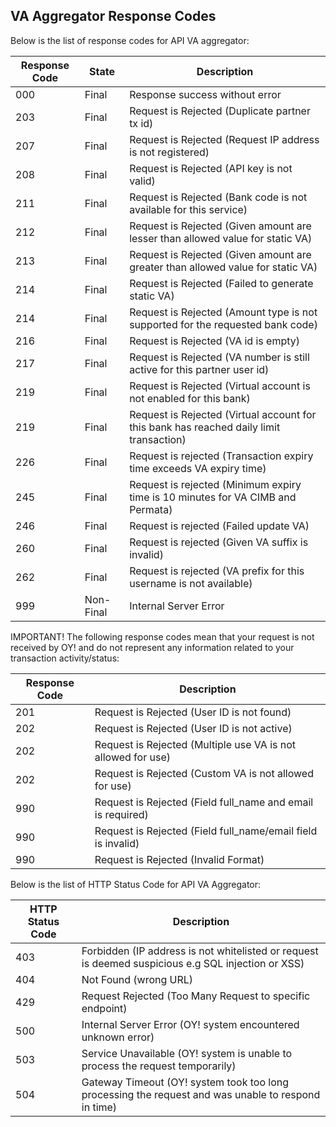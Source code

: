 ## VA Aggregator Response Codes

Below is the list of response codes for API VA aggregator:

Response Code | State | Description
---------- | ------- | -------
000 | Final | Response success without error
203 | Final | Request is Rejected (Duplicate partner tx id)
207 | Final | Request is Rejected (Request IP address is not registered)
208 | Final | Request is Rejected (API key is not valid)
211 | Final | Request is Rejected (Bank code is not available for this service)
212 | Final | Request is Rejected (Given amount are lesser than allowed value for static VA)
213 | Final | Request is Rejected (Given amount are greater than allowed value for static VA)
214 | Final | Request is Rejected (Failed to generate static VA)
214 | Final | Request is Rejected (Amount type is not supported for the requested bank code)
216 | Final | Request is Rejected (VA id is empty)
217 | Final | Request is Rejected (VA number is still active for this partner user id)
219 | Final | Request is Rejected (Virtual account is not enabled for this bank)
219 | Final | Request is Rejected (Virtual account for this bank has reached daily limit transaction)
226 | Final | Request is rejected (Transaction expiry time exceeds VA expiry time)
245 | Final | Request is rejected (Minimum expiry time is 10 minutes for VA CIMB and Permata)
246 | Final | Request is rejected (Failed update VA)
260 | Final | Request is rejected (Given VA suffix is invalid)
262 | Final | Request is rejected (VA prefix for this username is not available)
999 | Non-Final | Internal Server Error

IMPORTANT! The following response codes mean that your request is not received by OY! and do not represent any information related to your transaction activity/status:

Response Code | Description
---------- | -------
201 | Request is Rejected (User ID is not found)
202 | Request is Rejected (User ID is not active)
202 | Request is Rejected (Multiple use VA is not allowed for use)
202 | Request is Rejected (Custom VA is not allowed for use)
990 | Request is Rejected (Field full_name and email is required)
990 | Request is Rejected (Field full_name/email field is invalid)
990 | Request is Rejected (Invalid Format)

Below is the list of HTTP Status Code for API VA Aggregator:

HTTP Status Code | Description
---------- | -------
403 | Forbidden (IP address is not whitelisted or request is deemed suspicious e.g SQL injection or XSS)
404 | Not Found (wrong URL)
429 | Request Rejected (Too Many Request to specific endpoint)
500 | Internal Server Error (OY! system encountered unknown error)
503 | Service Unavailable (OY! system is unable to process the request temporarily)
504 | Gateway Timeout (OY! system took too long processing the request and was unable to respond in time)
